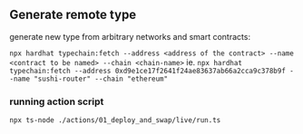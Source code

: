 ## Generate remote type
generate new type from arbitrary networks and smart contracts:

`npx hardhat typechain:fetch --address <address of the contract> --name <contract to be named> --chain <chain-name>`
ie.
`npx hardhat typechain:fetch --address 0xd9e1ce17f2641f24ae83637ab66a2cca9c378b9f --name "sushi-router" --chain "ethereum"`

### running action script
`npx ts-node ./actions/01_deploy_and_swap/live/run.ts`